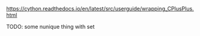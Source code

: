 https://cython.readthedocs.io/en/latest/src/userguide/wrapping_CPlusPlus.html

TODO: some nunique thing with set
